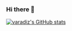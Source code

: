 ### Hi there 👋

[![varadiz's GitHub stats](https://github-readme-stats-varadiz.vercel.app/api?username=varadiz)](https://github.com/varadiz/github-readme-stats)


<!--
**varadiz/varadiz** is a ✨ _special_ ✨ repository because its `README.md` (this file) appears on your GitHub profile.

Here are some ideas to get you started:

- 🔭 I’m currently working on ...
- 🌱 I’m currently learning ...
- 👯 I’m looking to collaborate on ...
- 🤔 I’m looking for help with ...
- 💬 Ask me about ...
- 📫 How to reach me: ...
- 😄 Pronouns: ...
- ⚡ Fun fact: ...
-->
